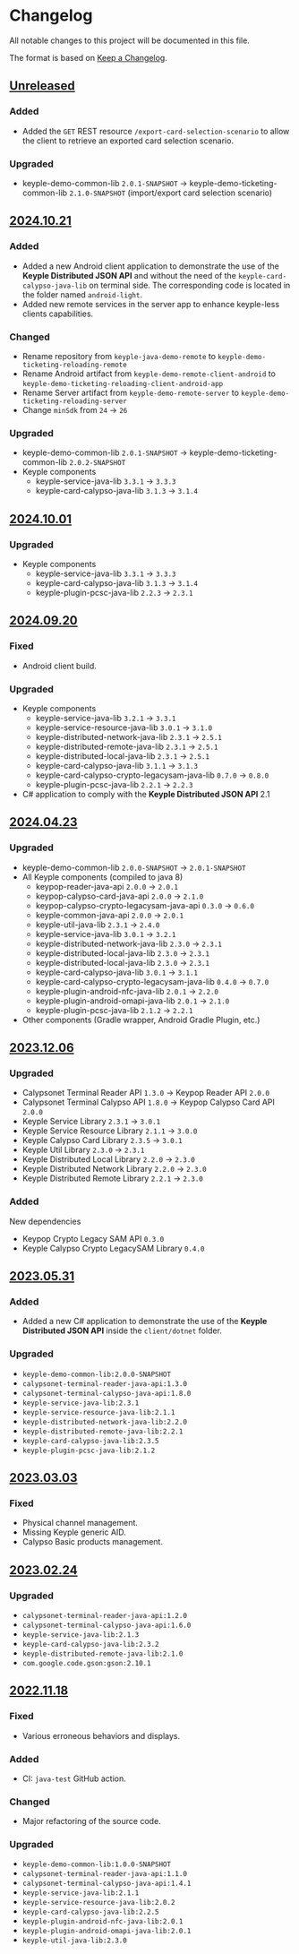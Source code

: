 # Changelog
All notable changes to this project will be documented in this file.

The format is based on [Keep a Changelog](https://keepachangelog.com/en/1.0.0/).

## [Unreleased]
### Added
- Added the `GET` REST resource `/export-card-selection-scenario` to allow the client to retrieve an exported card
  selection scenario.
### Upgraded
- keyple-demo-common-lib `2.0.1-SNAPSHOT` -> keyple-demo-ticketing-common-lib `2.1.0-SNAPSHOT`
  (import/export card selection scenario)

## [2024.10.21]
### Added
- Added a new Android client application to demonstrate the use of the **Keyple Distributed JSON API** and without the
  need of the `keyple-card-calypso-java-lib` on terminal side. The corresponding code is located in the folder named
  `android-light`.
- Added new remote services in the server app to enhance keyple-less clients capabilities.
### Changed
- Rename repository from `keyple-java-demo-remote` to `keyple-demo-ticketing-reloading-remote`
- Rename Android artifact from `keyple-demo-remote-client-android` to `keyple-demo-ticketing-reloading-client-android-app`
- Rename Server artifact from `keyple-demo-remote-server` to `keyple-demo-ticketing-reloading-server`
- Change `minSdk` from `24` -> `26`
### Upgraded
- keyple-demo-common-lib `2.0.1-SNAPSHOT` -> keyple-demo-ticketing-common-lib `2.0.2-SNAPSHOT`
- Keyple components
  - keyple-service-java-lib `3.3.1` -> `3.3.3`
  - keyple-card-calypso-java-lib `3.1.3` -> `3.1.4`
  
## [2024.10.01]
### Upgraded
- Keyple components
  - keyple-service-java-lib `3.3.1` -> `3.3.3`
  - keyple-card-calypso-java-lib `3.1.3` -> `3.1.4`
  - keyple-plugin-pcsc-java-lib `2.2.3` -> `2.3.1`

## [2024.09.20]
### Fixed
- Android client build.
### Upgraded
- Keyple components
  - keyple-service-java-lib `3.2.1` -> `3.3.1`
  - keyple-service-resource-java-lib `3.0.1` -> `3.1.0`
  - keyple-distributed-network-java-lib `2.3.1` -> `2.5.1`
  - keyple-distributed-remote-java-lib `2.3.1` -> `2.5.1`
  - keyple-distributed-local-java-lib `2.3.1` -> `2.5.1`
  - keyple-card-calypso-java-lib `3.1.1` -> `3.1.3`
  - keyple-card-calypso-crypto-legacysam-java-lib `0.7.0` -> `0.8.0`
  - keyple-plugin-pcsc-java-lib `2.2.1` -> `2.2.3`
- C# application to comply with the **Keyple Distributed JSON API** 2.1

## [2024.04.23]
### Upgraded
- keyple-demo-common-lib `2.0.0-SNAPSHOT` -> `2.0.1-SNAPSHOT`
- All Keyple components (compiled to java 8)
    - keypop-reader-java-api `2.0.0` -> `2.0.1`
    - keypop-calypso-card-java-api `2.0.0` -> `2.1.0`
    - keypop-calypso-crypto-legacysam-java-api `0.3.0` -> `0.6.0`
    - keyple-common-java-api `2.0.0` -> `2.0.1`
    - keyple-util-java-lib `2.3.1` -> `2.4.0`
    - keyple-service-java-lib `3.0.1` -> `3.2.1`
    - keyple-distributed-network-java-lib `2.3.0` -> `2.3.1`
    - keyple-distributed-local-java-lib `2.3.0` -> `2.3.1`
    - keyple-distributed-local-java-lib `2.3.0` -> `2.3.1`
    - keyple-card-calypso-java-lib `3.0.1` -> `3.1.1`
    - keyple-card-calypso-crypto-legacysam-java-lib `0.4.0` -> `0.7.0`
    - keyple-plugin-android-nfc-java-lib `2.0.1` -> `2.2.0`
    - keyple-plugin-android-omapi-java-lib `2.0.1` -> `2.1.0`
    - keyple-plugin-pcsc-java-lib `2.1.2` -> `2.2.1`
- Other components (Gradle wrapper, Android Gradle Plugin, etc.)

## [2023.12.06]
### Upgraded
- Calypsonet Terminal Reader API `1.3.0` -> Keypop Reader API `2.0.0`
- Calypsonet Terminal Calypso API `1.8.0` -> Keypop Calypso Card API `2.0.0`
- Keyple Service Library `2.3.1` -> `3.0.1`
- Keyple Service Resource Library `2.1.1` -> `3.0.0`
- Keyple Calypso Card Library `2.3.5` -> `3.0.1`
- Keyple Util Library `2.3.0` -> `2.3.1`
- Keyple Distributed Local Library `2.2.0` -> `2.3.0`
- Keyple Distributed Network Library `2.2.0` -> `2.3.0`
- Keyple Distributed Remote Library `2.2.1` -> `2.3.0`

### Added
New dependencies
- Keypop Crypto Legacy SAM API `0.3.0`
- Keyple Calypso Crypto LegacySAM Library `0.4.0`

## [2023.05.31]
### Added
- Added a new C# application to demonstrate the use of the **Keyple Distributed JSON API** inside the `client/dotnet` folder.
### Upgraded
- `keyple-demo-common-lib:2.0.0-SNAPSHOT`
- `calypsonet-terminal-reader-java-api:1.3.0`
- `calypsonet-terminal-calypso-java-api:1.8.0`
- `keyple-service-java-lib:2.3.1`
- `keyple-service-resource-java-lib:2.1.1`
- `keyple-distributed-network-java-lib:2.2.0`
- `keyple-distributed-remote-java-lib:2.2.1`
- `keyple-card-calypso-java-lib:2.3.5`
- `keyple-plugin-pcsc-java-lib:2.1.2`

## [2023.03.03]
### Fixed
- Physical channel management.
- Missing Keyple generic AID.
- Calypso Basic products management.

## [2023.02.24]
### Upgraded
- `calypsonet-terminal-reader-java-api:1.2.0`
- `calypsonet-terminal-calypso-java-api:1.6.0`
- `keyple-service-java-lib:2.1.3`
- `keyple-card-calypso-java-lib:2.3.2`
- `keyple-distributed-remote-java-lib:2.1.0`
- `com.google.code.gson:gson:2.10.1`

## [2022.11.18]
### Fixed
- Various erroneous behaviors and displays.
### Added
- CI: `java-test` GitHub action.
### Changed
- Major refactoring of the source code.
### Upgraded
- `keyple-demo-common-lib:1.0.0-SNAPSHOT`
- `calypsonet-terminal-reader-java-api:1.1.0`
- `calypsonet-terminal-calypso-java-api:1.4.1`
- `keyple-service-java-lib:2.1.1`
- `keyple-service-resource-java-lib:2.0.2`
- `keyple-card-calypso-java-lib:2.2.5`
- `keyple-plugin-android-nfc-java-lib:2.0.1`
- `keyple-plugin-android-omapi-java-lib:2.0.1`
- `keyple-util-java-lib:2.3.0`

[Unreleased]: https://github.com/calypsonet/keyple-demo-ticketing-reloading-remote/compare/2024.10.21...HEAD
[2024.10.21]: https://github.com/calypsonet/keyple-demo-ticketing-reloading-remote/compare/2024.10.01...2024.10.21
[2024.10.01]: https://github.com/calypsonet/keyple-demo-ticketing-reloading-remote/compare/2024.09.20...2024.10.01
[2024.09.20]: https://github.com/calypsonet/keyple-demo-ticketing-reloading-remote/compare/2024.04.23...2024.09.20
[2024.04.23]: https://github.com/calypsonet/keyple-demo-ticketing-reloading-remote/compare/2023.12.06...2024.04.23
[2023.12.06]: https://github.com/calypsonet/keyple-demo-ticketing-reloading-remote/compare/2023.05.31...2023.12.06
[2023.05.31]: https://github.com/calypsonet/keyple-demo-ticketing-reloading-remote/compare/2023.03.03...2023.05.31
[2023.03.03]: https://github.com/calypsonet/keyple-demo-ticketing-reloading-remote/compare/2023.02.24...2023.03.03
[2023.02.24]: https://github.com/calypsonet/keyple-demo-ticketing-reloading-remote/compare/2022.11.18...2023.02.24
[2022.11.18]: https://github.com/calypsonet/keyple-demo-ticketing-reloading-remote/compare/v2021.11...2022.11.18